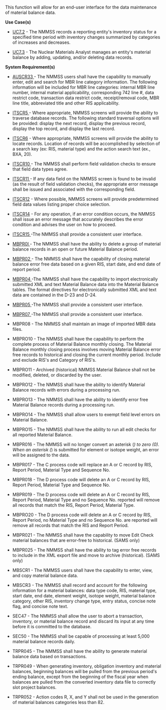 This function will allow for an end-user interface for the data maintenance of material balance data.

**Use Case(s)**

-  <a href="https://dev.azure.com/Link-Technologies/NMMSS%20Requirements/_workitems/edit/742/" target="_blank">UC7.2</a> - The NMMSS records a reporting entity's inventory status for a specified time period with inventory changes summarized by categories of increases and decreases.

-  <a href="https://dev.azure.com/Link-Technologies/NMMSS%20Requirements/_workitems/edit/743/" target="_blank">UC7.3</a> - The Nuclear Materials Analyst manages an entity's material balance by adding, updating, and/or deleting data records.

**System Requirement(s)**


-  <a href="https://dev.azure.com/Link-Technologies/NMMSS%20Requirements/_workitems/edit/411/" target="_blank">AUSCR33 </a> - The NMMSS users shall have the capability to manually enter, edit and search for MBR line category information. The following information will be included for MBR line categories: internal MBR line number, internal material applicability, corresponding 742 line #, data restrict code, transaction data restrict code, receipt/removal code, MBR line title, abbreviated title and other RIS applicability.


-  <a href="https://dev.azure.com/Link-Technologies/NMMSS%20Requirements/_workitems/edit/453/" target="_blank">ITSCR5 </a> -  Where appropriate, NMMSS screens will provide the ability to traverse database records. The following standard traversal options will be provided: display the next record, display the previous record, display the top record, and display the last record.

-  <a href="https://dev.azure.com/Link-Technologies/NMMSS%20Requirements/_workitems/edit/695/" target="_blank">ITSCR6</a> - Where appropriate, NMMSS screens will provide the ability to locate records. Location of records will be accomplished by selection of a search key (ex: RIS, material type) and the action search text (ex., BXA, 20).

-  <a href="https://dev.azure.com/Link-Technologies/NMMSS%20Requirements/_workitems/edit/696/" target="_blank">ITSCR10 </a> - The NMMSS shall perform field validation checks to ensure that field data types agree.

-  <a href="https://dev.azure.com/Link-Technologies/NMMSS%20Requirements/_workitems/edit/697/" target="_blank">ITSCR11 </a> - If any data field on the NMMSS screen is found to be invalid (as the result of field validation checks), the appropriate error message shall be issued and associated with the corresponding field.

-  <a href="https://dev.azure.com/Link-Technologies/NMMSS%20Requirements/_workitems/edit/698/" target="_blank">ITSCR12</a> - Where possible, NMMSS screens will provide predetermined field data values listing proper choice selection.

-  <a href="https://dev.azure.com/Link-Technologies/NMMSS%20Requirements/_workitems/edit/745/" target="_blank">ITSCR14</a> - For any operation, if an error condition occurs, the NMMSS shall issue an error message that accurately describes the error condition and advises the user on how to proceed.

-  <a href="https://dev.azure.com/Link-Technologies/NMMSS%20Requirements/_workitems/edit/640/" target="_blank">ITSCR15 </a> -The NMMSS shall provide a consistent user interface.

-  <a href="https://dev.azure.com/Link-Technologies/NMMSS%20Requirements/_workitems/edit/948/" target="_blank">MBPR0l </a> - The NMMSS shall have the ability to delete a group of material balance records in an open or future Material Balance period.

-  <a href="https://dev.azure.com/Link-Technologies/NMMSS%20Requirements/_workitems/edit/746/" target="_blank">MBPR02 </a> - The NMMSS shall have the capability of closing material balance error free data based on a given RIS, start date, and end date of report period.

-  <a href="https://dev.azure.com/Link-Technologies/NMMSS%20Requirements/_workitems/edit/747/" target="_blank">MBPR04 </a> -The NMMSS shall have the capability to import electronically submitted XML and text Material Balance data into the Material Balance tables. The format directives for electronically submitted XML and text data are contained in the D-23 and D-24.


-  <a href="https://dev.azure.com/Link-Technologies/NMMSS%20Requirements/_workitems/edit/748/" target="_blank">MBPR05 </a> -The NMMSS shall provide a consistent user interface.

-  <a href="https://dev.azure.com/Link-Technologies/NMMSS%20Requirements/_workitems/edit/749/" target="_blank">MBPR07 </a> -The NMMSS shall provide a consistent user interface.



- MBPR08 - The NMMSS shall maintain an image of imported MBR data files.

- MBPRO10 - The NMMSS shall have the capability to perform the complete process of Material Balance monthly closing. The Material Balance monthly closing process involves moving Material Balance error free records to historical and closing the current monthly period. Include and exclude RIS's and Category of RIS's.

- MBPRO11 - Archived (historical) NMMSS Material Balance shall not be modified, deleted, or discarded by the user.

- MBPRO12 - The NMMSS shall have the ability to identify Material Balance records with errors during a processing run.

- MBPRO13 - The NMMSS shall have the ability to identify error free Material Balance records during a processing run.

- MBPRO14 - The NMMSS shall allow users to exempt field level errors on Material Balance.

- MBPRO15 - The NMMSS shall have the ability to run all edit checks for all reported Material Balance.

- MBPR016 - The NMMSS will no longer convert an asterisk (*) to zero (0). When an asterisk (*) is submitted for element or isotope weight, an error will be assigned to the data.

- MBPR017 - The C process code will replace an A or C record by RIS, Report Period, Material Type and Sequence No.

- MBPR018 - The D process code will delete an A or C record by RIS, Report Period, Material Type and Sequence No.

- MBPR019 - The D process code will delete an A or C record by RIS, Report Period, Material Type and no Sequence No. reported will remove all records that match the RIS, Report Period, Material Type.

- MBPRO20 - The D process code will delete an A or C record by RIS, Report Period, no Material Type and no Sequence No. are reported will remove all records that match the RIS and Report Period.

- MBPR021 - The NMMSS shall have the capability to move Edit Check material balances that are error-free to historical. (SAMS only)

- MBPR025 - The NMMSS shall have the ability to tag error free records to include in the XML export file and move to archive (historical). (SAMS only)

- MBSCR1 - The NMMSS users shall have the capability to enter, view, and copy material balance data.

- MBSCR3 - The NMMSS shall record and account for the following information for a material balances: data type code, RIS, material type, start date, end date, element weight, isotope weight, material balance category, other RIS, inventory change type, entry status, concise note flag, and concise note text.

- SEC47 - The NMMSS shall allow the user to abort a transaction, inventory, or material balance record and discard its input at any time before it is committed to the database.

- SEC50 - The NMMSS shall be capable of processing at least 5,000 material balance records daily.

- TRPR045 - The NMMSS shall have the ability to generate material balance data based on transactions.

- TRPR049 - When generating inventory, obligation inventory and material balances, beginning balances will be pulled from the previous period's ending balance, except from the beginning of the fiscal year when balances are pulled from the converted inventory data file to correctly slot project balances.

- TRPR052 - Action codes R, X, and Y shall not be used in the generation of material balances categories less than 82.


